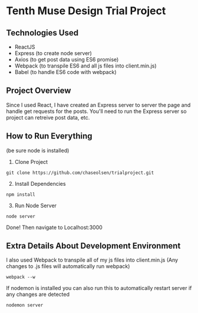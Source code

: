 # Tenth Muse Design Trial Project

## Technologies Used

* ReactJS
* Express (to create node server)
* Axios (to get post data using ES6 promise)
* Webpack (to transpile ES6 and all js files into client.min.js)
* Babel (to handle ES6 code with webpack)

## Project Overview

Since I used React, I have created an Express server to server the page and handle get requests for the posts. You'll need to run the Express server so project can retreive post data, etc.


## How to Run Everything
(be sure node is installed)

1. Clone Project
```
git clone https://github.com/chaseolsen/trialproject.git
```

2. Install Dependencies
```
npm install
```

3. Run Node Server
```
node server
```
Done! Then navigate to Localhost:3000

## Extra Details About Development Environment

I also used Webpack to transpile all of my js files into client.min.js (Any changes to .js files will automatically run webpack)
```
webpack --w
```

If nodemon is installed you can also run this to automatically restart server if any changes are detected
```
nodemon server
```

